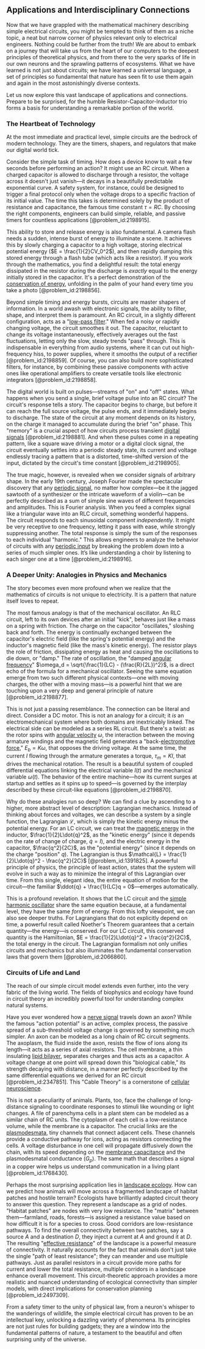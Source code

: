 ## Applications and Interdisciplinary Connections

Now that we have grappled with the mathematical machinery describing simple electrical circuits, you might be tempted to think of them as a niche topic, a neat but narrow corner of physics relevant only to electrical engineers. Nothing could be further from the truth! We are about to embark on a journey that will take us from the heart of our computers to the deepest principles of theoretical physics, and from there to the very sparks of life in our own neurons and the sprawling patterns of ecosystems. What we have learned is not just about circuits; we have learned a universal language, a set of principles so fundamental that nature has seen fit to use them again and again in the most astonishingly diverse contexts.

Let us now explore this vast landscape of applications and connections. Prepare to be surprised, for the humble Resistor-Capacitor-Inductor trio forms a basis for understanding a remarkable portion of the world.

### The Heartbeat of Technology

At the most immediate and practical level, simple circuits are the bedrock of modern technology. They are the timers, shapers, and regulators that make our digital world tick.

Consider the simple task of timing. How does a device know to wait a few seconds before performing an action? It might use an RC circuit. When a charged capacitor is allowed to discharge through a resistor, the voltage across it doesn't just vanish—it decays in a beautifully predictable exponential curve. A safety system, for instance, could be designed to trigger a final protocol only when the voltage drops to a specific fraction of its initial value. The time this takes is determined solely by the product of resistance and capacitance, the famous time constant $\tau = RC$. By choosing the right components, engineers can build simple, reliable, and passive timers for countless applications [@problem_id:2198915].

This ability to store and release energy is also fundamental. A camera flash needs a sudden, intense burst of energy to illuminate a scene. It achieves this by slowly charging a capacitor to a high voltage, storing electrical potential energy ($E = \frac{1}{2}CV_0^2$), and then rapidly dumping this stored energy through a flash tube (which acts like a resistor). If you work through the mathematics, you find a delightful result: the total energy dissipated in the resistor during the discharge is *exactly* equal to the energy initially stored in the capacitor. It's a perfect demonstration of the [conservation of energy](@article_id:140020), unfolding in the palm of your hand every time you take a photo [@problem_id:2198856].

Beyond simple timing and energy bursts, circuits are master shapers of information. In a world awash with electronic signals, the ability to filter, shape, and interpret them is paramount. An RC circuit, in a slightly different configuration, acts as a "[low-pass filter](@article_id:144706)." When fed a noisy or rapidly changing voltage, the circuit smoothes it out. The capacitor, reluctant to change its voltage instantaneously, effectively averages out the fast fluctuations, letting only the slow, steady trends "pass" through. This is indispensable in everything from audio systems, where it can cut out high-frequency hiss, to power supplies, where it smooths the output of a rectifier [@problem_id:2198859]. Of course, you can also build more sophisticated filters, for instance, by combining these passive components with active ones like operational amplifiers to create versatile tools like electronic integrators [@problem_id:2198858].

The digital world is built on pulses—streams of "on" and "off" states. What happens when you send a single, brief voltage pulse into an RC circuit? The circuit's response tells a story. The capacitor begins to charge, but before it can reach the full source voltage, the pulse ends, and it immediately begins to discharge. The state of the circuit at any moment depends on its history, on the charge it managed to accumulate during the brief "on" phase. This "memory" is a crucial aspect of how circuits process transient [digital signals](@article_id:188026) [@problem_id:2198881]. And when these pulses come in a repeating pattern, like a square wave driving a motor or a digital clock signal, the circuit eventually settles into a periodic steady state, its current and voltage endlessly tracing a pattern that is a distorted, time-shifted version of the input, dictated by the circuit's time constant [@problem_id:2198905].

The true magic, however, is revealed when we consider signals of arbitrary shape. In the early 19th century, Joseph Fourier made the spectacular discovery that any [periodic signal](@article_id:260522), no matter how complex—be it the jagged sawtooth of a synthesizer or the intricate waveform of a violin—can be perfectly described as a sum of simple sine waves of different frequencies and amplitudes. This is Fourier analysis. When you feed a complex signal like a triangular wave into an RLC circuit, something wonderful happens. The circuit responds to each sinusoidal component *independently*. It might be very receptive to one frequency, letting it pass with ease, while strongly suppressing another. The total response is simply the sum of the responses to each individual "harmonic." This allows engineers to analyze the behavior of circuits with any [periodic input](@article_id:269821) by breaking the problem down into a series of much simpler ones. It’s like understanding a choir by listening to each singer one at a time [@problem_id:2198916].

### A Deeper Unity: Analogies in Physics and Mechanics

The story becomes even more profound when we realize that the mathematics of circuits is not unique to electricity. It is a pattern that nature itself loves to repeat.

The most famous analogy is that of the mechanical oscillator. An RLC circuit, left to its own devices after an initial "kick", behaves just like a mass on a spring with friction. The charge on the capacitor "oscillates," sloshing back and forth. The energy is continually exchanged between the capacitor's electric field (like the spring's potential energy) and the inductor's magnetic field (like the mass's kinetic energy). The resistor plays the role of friction, dissipating energy as heat and causing the oscillations to die down, or "damp." The rate of oscillation, the "damped [angular frequency](@article_id:274022)" $\omega_d = \sqrt{\frac{1}{LC} - (\frac{R}{2L})^2}$, is a direct echo of the formula for a mechanical oscillator. Seeing the same equation emerge from two such different physical contexts—one with moving charges, the other with a moving mass—is a powerful hint that we are touching upon a very deep and general principle of nature [@problem_id:2198877].

This is not just a passing resemblance. The connection can be literal and direct. Consider a DC motor. This is not an analogy for a circuit; it *is* an electromechanical system where both domains are inextricably linked. The electrical side can be modeled as a series RL circuit. But there's a twist: as the rotor spins with [angular velocity](@article_id:192045) $\omega$, the interaction between the moving armature windings and the magnetic field generates a "back-[electromotive force](@article_id:202681)," $E_b = K\omega$, that opposes the driving voltage. At the same time, the current $I$ flowing through the armature generates a torque, $\tau_m = KI$, that drives the mechanical rotation. The result is a beautiful system of coupled differential equations linking the electrical variable $I(t)$ and the mechanical variable $\omega(t)$. The behavior of the entire machine—how its current surges at startup and settles as it spins up to speed—is governed by the interplay described by these circuit-like equations [@problem_id:2198870].

Why do these analogies run so deep? We can find a clue by ascending to a higher, more abstract level of description: Lagrangian mechanics. Instead of thinking about forces and voltages, we can describe a system by a single function, the Lagrangian $\mathcal{L}$, which is simply the kinetic energy minus the potential energy. For an LC circuit, we can treat the [magnetic energy](@article_id:264580) in the inductor, $\frac{1}{2}L\dot{q}^2$, as the "kinetic energy" (since it depends on the rate of change of charge, $\dot{q}=I$), and the electric energy in the capacitor, $\frac{q^2}{2C}$, as the "potential energy" (since it depends on the charge "position" $q$). The Lagrangian is thus $\mathcal{L} = \frac{1}{2}L\dot{q}^2 - \frac{q^2}{2C}$ [@problem_id:1391825]. A powerful principle of physics, the principle of least action, states that the system will evolve in such a way as to minimize the integral of this Lagrangian over time. From this single, elegant idea, the entire equation of motion for the circuit—the familiar $\ddot{q} + \frac{1}{LC}q = 0$—emerges automatically.

This is a profound revelation. It shows that the LC circuit and the [simple harmonic oscillator](@article_id:145270) share the same equation because, at a fundamental level, they have the same *form* of energy. From this lofty viewpoint, we can also see deeper truths. For Lagrangians that do not explicitly depend on time, a powerful result called Noether's Theorem guarantees that a certain quantity—the energy—is conserved. For our LC circuit, this conserved quantity is the Hamiltonian, $E = \frac{1}{2}L\dot{q}^2 + \frac{q^2}{2C}$, the total energy in the circuit. The Lagrangian formalism not only unifies circuits and mechanics but also illuminates the fundamental conservation laws that govern them [@problem_id:2066860].

### Circuits of Life and Land

The reach of our simple circuit model extends even further, into the very fabric of the living world. The fields of biophysics and ecology have found in circuit theory an incredibly powerful tool for understanding complex natural systems.

Have you ever wondered how a [nerve signal](@article_id:153469) travels down an axon? While the famous "action potential" is an active, complex process, the passive spread of a sub-threshold voltage change is governed by something much simpler. An axon can be modeled as a long chain of RC circuit segments. The axoplasm, the fluid inside the axon, resists the flow of ions along its length—it acts as a series of axial resistors. The cell membrane, a thin insulating [lipid bilayer](@article_id:135919), separates charges and thus acts as a capacitor. A voltage change at one point will spread down this "biological cable," its strength decaying with distance, in a manner perfectly described by the same differential equations we derived for an RC circuit [@problem_id:2347851]. This "Cable Theory" is a cornerstone of [cellular neuroscience](@article_id:176231).

This is not a peculiarity of animals. Plants, too, face the challenge of long-distance signaling to coordinate responses to stimuli like wounding or light changes. A file of parenchyma cells in a plant stem can be modeled as a similar chain of RC units. The cytoplasm of each cell is a low-resistance volume, while the membrane is a capacitor. The crucial links are the [plasmodesmata](@article_id:140522), tiny channels that connect adjacent cells. These channels provide a conductive pathway for ions, acting as resistors connecting the cells. A voltage disturbance in one cell will propagate diffusively down the chain, with its speed depending on the [membrane capacitance](@article_id:171435) and the plasmodesmatal conductance ($G_p$). The same math that describes a signal in a copper wire helps us understand communication in a living plant [@problem_id:1768430].

Perhaps the most surprising application lies in [landscape ecology](@article_id:184042). How can we predict how animals will move across a fragmented landscape of habitat patches and hostile terrain? Ecologists have brilliantly adapted circuit theory to answer this question. They represent a landscape as a grid of nodes. "Habitat patches" are nodes with very low resistance. The "matrix" between them—farmland, roads, forests—is assigned a resistance value based on how difficult it is for a species to cross. Good corridors are low-resistance pathways. To find the overall connectivity between two patches, say a source $A$ and a destination $D$, they inject a current at $A$ and ground it at $D$. The resulting "[effective resistance](@article_id:271834)" of the landscape is a powerful measure of connectivity. It naturally accounts for the fact that animals don't just take the single "path of least resistance"; they can meander and use multiple pathways. Just as parallel resistors in a circuit provide more paths for current and lower the total resistance, multiple corridors in a landscape enhance overall movement. This circuit-theoretic approach provides a more realistic and nuanced understanding of ecological connectivity than simpler models, with direct implications for conservation planning [@problem_id:2497309].

From a safety timer to the unity of physical law, from a neuron's whisper to the wanderings of wildlife, the simple electrical circuit has proven to be an intellectual key, unlocking a dazzling variety of phenomena. Its principles are not just rules for building gadgets; they are a window into the fundamental patterns of nature, a testament to the beautiful and often surprising unity of the universe.